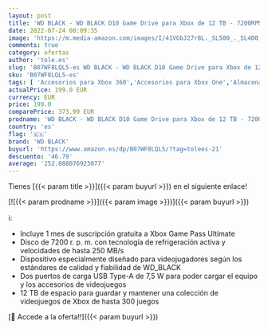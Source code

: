 ```yaml
---
layout: post
title: 'WD BLACK - WD BLACK D10 Game Drive para Xbox de 12 TB - 7200RPM con refrigeración activa para guardar tu enorme colección de juegos Xbox'
date: 2022-07-24 00:09:35
image: 'https://m.media-amazon.com/images/I/41VGbJ27r8L._SL500_._SL400_.jpg'
comments: true
category: ofertas
author: 'tole.es'
slug: 'B07WF8LQL5-es WD BLACK - WD BLACK D10 Game Drive para Xbox de 12 TB -...'
sku: 'B07WF8LQL5-es'
tags: [ 'Accesorios para Xbox 360','Accesorios para Xbox One','Almacenamiento de datos','Almacenamiento de datos externo','Discos duros externos','Hardware y juegos para Xbox 360','Hardware y juegos para Xbox One','Informática','Sistemas heredados','Sistemas heredados de Xbox','Videojuegos','wd black','xbox','🇪🇸', ]
actualPrice: 199.0 EUR
currency: EUR
price: 199.0
comparePrice: 373.99 EUR
prodname: 'WD BLACK - WD BLACK D10 Game Drive para Xbox de 12 TB - 7200RPM con refrigeración activa para guardar tu enorme colección de juegos Xbox'
country: 'es'
flag: '🇪🇸'
brand: 'WD BLACK'
buyurl: 'https://www.amazon.es/dp/B07WF8LQL5/?tag=tolees-21'
descuento: '46.79'
average: '252.088076923077'
---
```


Tienes [{{< param title >}}]({{< param buyurl >}}) en el siguiente enlace!

[![{{< param prodname >}}]({{< param image >}})]({{< param buyurl >}})

ℹ️:

- Incluye 1 mes de suscripción gratuita a Xbox Game Pass Ultimate
- Disco de 7200 r. p. m. con tecnología de refrigeración activa y velocidades de hasta 250 MB/s
- Dispositivo especialmente diseñado para videojugadores según los estándares de calidad y fiabilidad de WD_BLACK
- Dos puertos de carga USB Type-A de 7,5 W para poder cargar el equipo y los accesorios de videojuegos
- 12 TB de espacio para guardar y mantener una colección de videojuegos de Xbox de hasta 300 juegos

[🛒 Accede a la oferta!!]({{< param buyurl >}})
